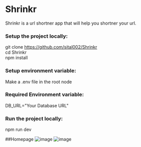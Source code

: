 # Shrinkr
Shrinkr is  a url shortner app that will help you shortner your url.
### Setup the project locally:
git clone https://github.com/sital002/Shrinkr \
cd Shrinkr \
npm install 
### Setup environment variable:
Make a .env file in the root node 

### Required Environment variable:
DB_URL="Your Database URL" 

### Run the project locally:
npm run dev

##Homepage
![image](https://github.com/sital002/Shrinkr/assets/93700622/3dc65c8b-59a9-4902-9a56-6d04e75b07ac)
![image](https://github.com/sital002/Shrinkr/assets/93700622/544d90bd-3554-4521-87e0-d20c21a2319b)

